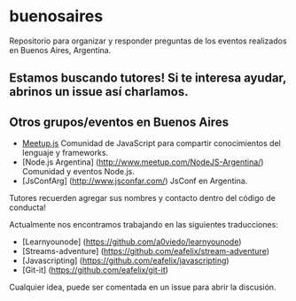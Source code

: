 buenosaires
===========

Repositorio para organizar y responder preguntas de los eventos realizados en Buenos Aires, Argentina.

## Estamos buscando tutores! Si te interesa ayudar, abrinos un issue así charlamos.

## Otros grupos/eventos en Buenos Aires

- [Meetup.js](http://www.meetup.com/Meetup-js/) Comunidad de JavaScript para compartir conocimientos del lenguaje y frameworks.
- [Node.js Argentina] (http://www.meetup.com/NodeJS-Argentina/) Comunidad y eventos Node.js. 
- [JsConfArg] (http://www.jsconfar.com/) JsConf en Argentina. 


Tutores recuerden agregar sus nombres y contacto dentro del código de conducta!


Actualmente nos encontramos trabajando en las siguientes traducciones:
- [Learnyounode] (https://github.com/a0viedo/learnyounode)
- [Streams-adventure] (https://github.com/eafelix/stream-adventure) 
- [Javascripting] (https://github.com/eafelix/javascripting)
- [Git-it] (https://github.com/eafelix/git-it)



Cualquier idea, puede ser comentada en un issue para abrir la discusión.
